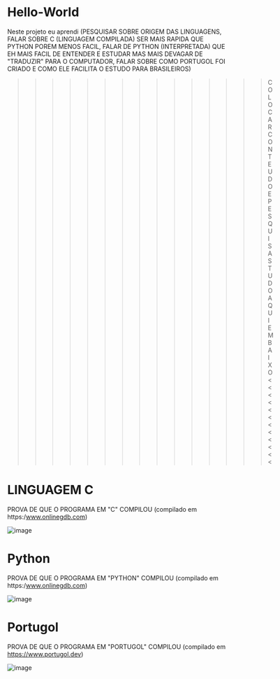# Hello-World

Neste projeto eu aprendi (PESQUISAR SOBRE ORIGEM DAS LINGUAGENS, FALAR SOBRE C (LINGUAGEM COMPILADA) SER MAIS RAPIDA QUE PYTHON POREM MENOS FACIL, FALAR DE PYTHON (INTERPRETADA) QUE EH MAIS FACIL DE ENTENDER E ESTUDAR MAS MAIS DEVAGAR DE "TRADUZIR" PARA O COMPUTADOR, FALAR SOBRE COMO PORTUGOL FOI CRIADO E COMO ELE FACILITA O ESTUDO PARA BRASILEIROS)

>>>>>>>>>>>>>>> COLOCAR CONTEUDO E PESQUISAS TUDO AQUI EM BAIXO <<<<<<<<<<<<

# LINGUAGEM C

PROVA DE QUE O PROGRAMA EM "C" COMPILOU (compilado em https:/www.onlinegdb.com)

![image](https://github.com/vanessacsn20/Hello-World-/assets/159178908/5e1afdff-962c-4dbb-ba41-4c8e01c0bedc)


# Python

PROVA DE QUE O PROGRAMA EM "PYTHON" COMPILOU (compilado em https:/www.onlinegdb.com)

![image](https://github.com/vanessacsn20/Hello-World-/assets/159178908/024b91a5-c16d-440a-a181-4b0f5febcc1c)


# Portugol

PROVA DE QUE O PROGRAMA EM "PORTUGOL" COMPILOU (compilado em https://www.portugol.dev)

![image](https://github.com/vanessacsn20/Hello-World-/assets/159178908/44439d58-6384-4c56-ab85-dd3f2e1346b3)

